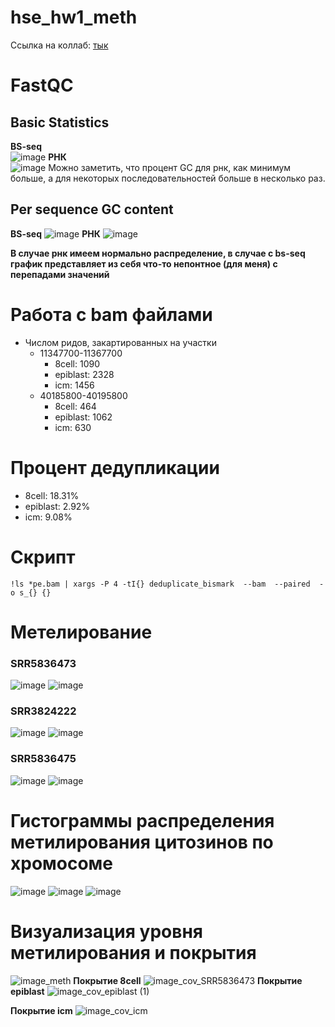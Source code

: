 # hse_hw1_meth  
Ссылка на коллаб: [тык](https://colab.research.google.com/drive/1vAPpML5hLf_LxAgX2YQBcddD2EExCZ88?usp=sharing)  

# FastQC
## Basic Statistics
**BS-seq**  
![image](https://user-images.githubusercontent.com/49417479/155021915-3075eb63-cee1-4dcc-a680-2941df9f3581.png)
**РНК**  
![image](https://user-images.githubusercontent.com/49417479/155022130-efe49474-377b-4393-bb9a-0508b9196221.png)
Можно заметить, что процент GC для рнк, как минимум больше, а для некоторых последовательностей больше в несколько раз. 

## Per sequence GC content
**BS-seq**
![image](https://user-images.githubusercontent.com/49417479/155022749-35764c0e-4a1f-4592-869a-8f6873800f3d.png)
**РНК**
![image](https://user-images.githubusercontent.com/49417479/155022812-1a55f7c8-a799-47cc-b4fb-b67a99e47088.png)

**В случае рнк имеем нормально распределение, в случае с bs-seq график представляет из себя что-то непонтное (для меня) с перепадами значений**  

# Работа с bam файлами  
- Числом ридов, закартированных на участки
  - 11347700-11367700
    - 8cell: 1090
    - epiblast: 2328
    - icm: 1456
  - 40185800-40195800
    - 8cell: 464
    - epiblast: 1062
    - icm: 630
# Процент дедупликации  
- 8cell: 18.31%
- epiblast: 2.92%
- icm: 9.08%

# Скрипт
```shell
!ls *pe.bam | xargs -P 4 -tI{} deduplicate_bismark  --bam  --paired  -o s_{} {}
```

# Метелирование
### SRR5836473
![image](https://user-images.githubusercontent.com/49417479/155021216-75d63157-3a7c-4717-9af0-932f71501a5e.png)
![image](https://user-images.githubusercontent.com/49417479/155021240-9911a59f-13c3-4cbc-a9ee-da4626b24260.png)


### SRR3824222
![image](https://user-images.githubusercontent.com/49417479/155021275-92f9f0b6-e5c1-404f-843b-79172cbc6e84.png)
![image](https://user-images.githubusercontent.com/49417479/155021299-48066e14-c339-49fd-8ac6-6cb6be682d0f.png)


### SRR5836475
![image](https://user-images.githubusercontent.com/49417479/155020968-8fcd2485-6327-4394-b12b-e72f0a4ecf8e.png)
![image](https://user-images.githubusercontent.com/49417479/155020987-231fa3f1-6768-4284-9b48-224a79515fb7.png)

# Гистограммы распределения метилирования цитозинов по хромосоме
![image](https://user-images.githubusercontent.com/49417479/155021515-6a6f09e8-c08f-4e87-82ef-0cdf59a78ffc.png)
![image](https://user-images.githubusercontent.com/49417479/155021537-cd01b16b-7b25-4106-b1bf-5e0f3d3ea961.png)
![image](https://user-images.githubusercontent.com/49417479/155021568-1b674fb7-9b3d-49f2-8ad2-d4f2a68cb7b2.png)

# Визуализация уровня метилирования и покрытия
![image_meth](https://user-images.githubusercontent.com/49417479/155021682-735d415a-eb89-404e-9ac6-18f1ac8bbbfd.png)
**Покрытие 8cell**
![image_cov_SRR5836473](https://user-images.githubusercontent.com/49417479/155021757-5930e2e3-7d0a-47f6-9d3f-df318caa4932.png)
**Покрытие epiblast**
![image_cov_epiblast (1)](https://user-images.githubusercontent.com/49417479/155021801-c2e18610-902b-422e-999f-a29bc444927a.png)

**Покрытие icm**
![image_cov_icm](https://user-images.githubusercontent.com/49417479/155021730-df550da4-2c23-410d-aa33-7486520dbc8a.png)

